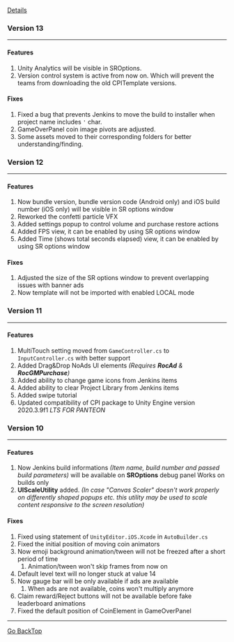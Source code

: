 [Details](./README.md)

### Version 13
---
#### Features
1. Unity Analytics will be visible in SROptions.
2. Version control system is active from now on. Which will prevent the teams from downloading the old CPITemplate versions.

#### Fixes
1. Fixed a bug that prevents Jenkins to move the build to installer when project name includes `'` char.
2. GameOverPanel coin image pivots are adjusted.
3. Some assets moved to their corresponding folders for better understanding/finding.



### Version 12
---
#### Features
1. Now bundle version, bundle version code (Android only) and iOS build number (iOS only) will be visible in SR options window
2. Reworked the confetti particle VFX
3. Added settings popup to control volume and purchase restore actions
4. Added FPS view, it can be enabled by using SR options window
5. Added Time (shows total seconds elapsed) view, it can be enabled by using SR options window

#### Fixes
1. Adjusted the size of the SR options window to prevent overlapping issues with banner ads
2. Now template will not be imported with enabled LOCAL mode



### Version 11
----
#### Features
1. MultiTouch setting moved from `GameController.cs` to `InputController.cs` with better support
2. Added Drag&Drop NoAds UI elements *(Requires **RocAd** & **RocGMPurchase**)*
3. Added ability to change game icons from Jenkins items
4. Added ability to clear Project Library from Jenkins items
5. Added swipe tutorial
6. Updated compatibility of CPI package to Unity Engine version 2020.3.9f1 *LTS FOR PANTEON*



### Version 10
----
#### Features
1. Now Jenkins build informations *(Item name, build number and passed build parameters)* will be available on **SROptions** debug panel Works on builds only 
2. **UIScaleUtility** added. *(In case "Canvas Scaler" doesn't work properly on differently shaped popups etc. this utility may be used to scale content responsive to the screen resolution)*

#### Fixes
1. Fixed using statement of `UnityEditor.iOS.Xcode` in `AutoBuilder.cs`
2. Fixed the initial position of moving coin animators
3. Now emoji background animation/tween will not be freezed after a short period of time
	1. Animation/tween won't skip frames from now on
4. Default level text will no longer stuck at value 14
5. Now gauge bar will be only available if ads are available
	1. When ads are not available, coins won't multiply anymore
6. Claim reward/Reject buttons will not be available before fake leaderboard animations
7. Fixed the default position of CoinElement in GameOverPanel



----
<p><a href="javascript:history.back()">Go Back</a></






<p><a href="#top" class="btn" title="Go Top">Top</a></p>